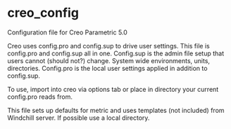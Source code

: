# creo_config
Configuration file for Creo Parametric 5.0

Creo uses config.pro and config.sup to drive user settings. This file is config.pro and config.sup all in one.
Config.sup is the admin file setup that users cannot (should not?) change. System wide environments, units, directories.
Config.pro is the local user settings applied in addition to config.sup.

To use, import into creo via options tab or place in directory your current config.pro reads from.

This file sets up defaults for metric and uses templates (not included) from Windchill server. If possible use a local directory.
